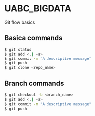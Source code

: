 # UABC_BIGDATA
Git flow basics

## Basica commands
```sh
$ git status
$ git add <.| -a>
$ git commit -m "A descriptive message"
$ git push
$ git clone <repo_name>

```
## Branch commands
```sh
$ git checkout -b <branch_name>
$ git add <.| -a>
$ git commit -m "A descriptive message"
$ git push

```
